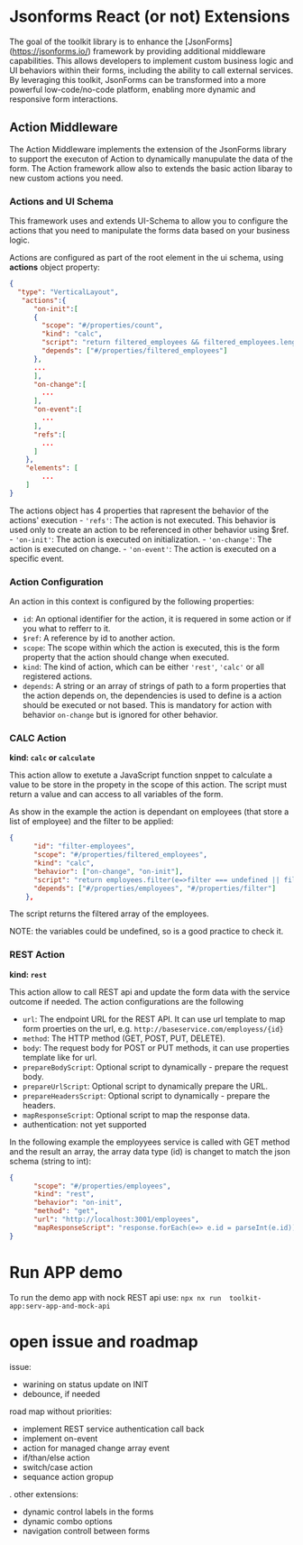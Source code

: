 # Jsonforms React (or not) Extensions
The goal of the toolkit library is to enhance the [JsonForms] (https://jsonforms.io/) framework by providing additional middleware capabilities. This allows developers to implement custom business logic and UI behaviors within their forms, including the ability to call external services. By leveraging this toolkit, JsonForms can be transformed into a more powerful low-code/no-code platform, enabling more dynamic and responsive form interactions.

## Action Middleware
The Action Middleware implements the extension of the JsonForms library to support the executon of Action to dynamically manupulate the data of the form.
The Action framework allow also to extends the basic action libaray to new custom actions you need.

### Actions and UI Schema
This framework uses and extends UI-Schema to allow you to configure the actions that you need to manipulate the forms data based on your business logic.

Actions are configured as part of the root element in the ui schema, using **actions** object property:

``` json
{
  "type": "VerticalLayout", 
   "actions":{
      "on-init":[
      {
        "scope": "#/properties/count",
        "kind": "calc",
        "script": "return filtered_employees && filtered_employees.length;",
        "depends": ["#/properties/filtered_employees"]
      },
      ...
      ],
      "on-change":[
        ...
      ],
      "on-event":[
        ...
      ],
      "refs":[
        ...
      ]
    },
    "elements": [
        ...
    ]
}

```
The actions object has 4 properties that rapresent the behavior of the actions' execution 
    - `'refs'`: The action is not executed. This behavior is used only to create an action to be referenced in other behavior using $ref.
    - `'on-init'`: The action is executed on initialization.
    - `'on-change'`: The action is executed on change.
    - `'on-event'`: The action is executed on a specific event.


### Action Configuration

An action in this context is configured by the following properties:


- `id`: An optional identifier for the action, it is requered in some action or if you what to refferr to it.
- `$ref`: A reference by id to another action.
- `scope`: The scope within which the action is executed, this is the form property that the action should change when executed.
- `kind`: The kind of action, which can be either `'rest'`, `'calc'` or all registered actions.
- `depends`: A string or an array of strings of path to a form properties that the action depends on, the dependencies is used to define is a action should be executed or not based. This is mandatory for action with behavior `on-change` but is ignored for other behavior.

### CALC Action

**kind: `calc` or `calculate`**

This action allow to exetute a JavaScript function snppet to calculate a value to be store in the propety in the scope of this action.
The script must return a value and can access to all variables of the form.

As show in the example the action is dependant on employees (that store a list of employee) and the filter to be applied:

```json
{
      "id": "filter-employees",
      "scope": "#/properties/filtered_employees",
      "kind": "calc",
      "behavior": ["on-change", "on-init"],
      "script": "return employees.filter(e=>filter === undefined || filter === '' || e.name?.includes(filter) || e.surname?.includes(filter));",
      "depends": ["#/properties/employees", "#/properties/filter"]
    },
```
 The script returns the filtered array of the employees.
 
 NOTE: the variables could be undefined, so is a good practice to check it.

### REST Action

**kind: `rest`**

This action allow to call REST api and update the form data with the service outcome if needed.
The action configurations are the following

- `url`: The endpoint URL for the REST API. It can use url template to map form proerties on the url, e.g. `http://baseservice.com/employess/{id}`
- `method`: The HTTP method (GET, POST, PUT, DELETE).
- `body`: The request body for POST or PUT methods, it can use properties template like for url.
- `prepareBodyScript`: Optional script to dynamically - prepare the request body.
- `prepareUrlScript`: Optional script to dynamically prepare the URL.
- `prepareHeadersScript`: Optional script to dynamically - prepare the headers.
- `mapResponseScript`: Optional script to map the response data.
- authentication: not yet supported

In the following example the employyees service is called with GET method and the result an array, the array data type (id) is changet to match the json schema (string to int):

```json
{
      "scope": "#/properties/employees",
      "kind": "rest",
      "behavior": "on-init",
      "method": "get",
      "url": "http://localhost:3001/employees",
      "mapResponseScript": "response.forEach(e=> e.id = parseInt(e.id)); return response;"
}
```





# Run APP demo

To run the demo app with nock REST api use: 
`npx nx run  toolkit-app:serv-app-and-mock-api`

# open issue and roadmap

issue: 
- warining on status update on INIT
- debounce, if needed
  
road map without priorities:
- implement REST service authentication call back
- implement on-event
- action for managed change array event
- if/than/else action
- switch/case action
- sequance action gropup


. other extensions:
  - dynamic control labels in the forms
  - dynamic combo options
  - navigation controll between forms
  
  
